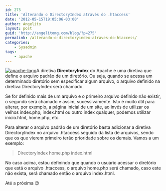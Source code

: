 ```yaml
---
id: 275
title: 'Alterando o DirectoryIndex através do .htaccess'
date: '2012-05-15T19:05:06-03:00'
author: Angelito
layout: post
guid: 'http://angelitomg.com/blog/?p=275'
permalink: /alterando-o-directoryindex-atraves-do-htaccess/
categories:
    - Sysadmin
tags:
    - apache
---
```


[![](http://angelitomg.com/blog/wp-content/uploads/2012/01/apache-logo.jpg "apache-logo")](http://angelitomg.com/blog/wp-content/uploads/2012/01/apache-logo.jpg)A diretiva **DirectoryIndex** do Apache é uma diretiva que define o arquivo padrão de um diretório. Ou seja, quando se acessa um determinado diretório sem especificar algum arquivo, o arquivo definido na diretiva DirectoryIndex será chamado.

Se for definido mais de um arquivo e o primeiro arquivo definido não existir, o segundo será chamado e assim, sucessivamente. Isto é muito útil para alterar, por exemplo, a página inicial de um site, ao invés de utilizar os velhos index.php, index.html ou outro index qualquer, podemos utilizar inicio.html, home.php, etc.

Para alterar o arquivo padrão de um diretório basta adicionar a diretiva DirectoryIndex no arquivo .htaccess seguido da lista de arquivos, sendo que os que vierem primeiro terão prioridade sobre os demais. Vamos a um exemplo:

> DirectoryIndex home.php index.html

No caso acima, estou definindo que quando o usuário acessar o diretório que está o arquivo .htaccess, o arquivo home.php será chamado, caso este não exista, será chamado então o arquivo index.html.

Até a próxima 😉